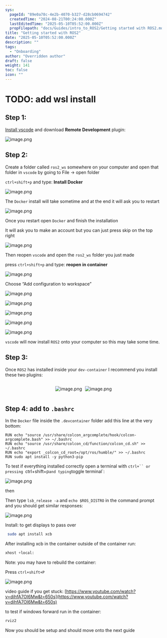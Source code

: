 ```yaml
---
sys:
  pageId: "89e0a78c-4e2b-4070-b327-d28cb0694742"
  createdTime: "2024-08-21T00:24:00.000Z"
  lastEditedTime: "2025-05-10T05:52:00.000Z"
  propFilepath: "docs/Guides/intro_to_ROS2/Getting started with ROS2.md"
title: "Getting started with ROS2"
date: "2025-05-10T05:52:00.000Z"
description: ""
tags:
  - "Onboarding"
author: "Overridden author"
draft: false
weight: 141
toc: false
icon: ""
---
```


# TODO: add wsl install

## Step 1:

[Install vscode](https://code.visualstudio.com/download) and download **Remote Development** plugin:

![image.png](https://prod-files-secure.s3.us-west-2.amazonaws.com/d518164a-d88e-44d1-a4ee-3adb3bd8bce0/efb52993-1881-4a40-b95e-6f020334f022/image.png?X-Amz-Algorithm=AWS4-HMAC-SHA256&X-Amz-Content-Sha256=UNSIGNED-PAYLOAD&X-Amz-Credential=ASIAZI2LB4667R7XTKOS%2F20250707%2Fus-west-2%2Fs3%2Faws4_request&X-Amz-Date=20250707T150814Z&X-Amz-Expires=3600&X-Amz-Security-Token=IQoJb3JpZ2luX2VjEG8aCXVzLXdlc3QtMiJHMEUCICfqPKo%2BYlGqhD4CEyaDg3aT2mmagSrigbgopt1LIbAJAiEApP19dl15rKLh1FdHL29aN1z0HPhAjavzLf7l4nx7A88q%2FwMIeBAAGgw2Mzc0MjMxODM4MDUiDBmhiaY4hJdIhaLGvircA0zGBV%2B3v5RLA%2B8i0XD37ZZLd61Y7704so6D1hZsuye0J8u%2FOZZNoKEJ6rNYP6idwqVRhoULyZA0jNlJyn2f%2FdNyWhg4DhsKOXhQCVTLaMqRQBlfYBrrVcxxYBMM0fB8EiuJeAVVw1fOKrUzM7glVcs3IIobjVVUZluSsBm8KWGYRkZUJNGup6W2dnUdLJTfT30I97O7bChkIMx%2B6PXgSZOTcncCXmEbOhMbwfDiNvpx8V%2FNo2d1Ia%2FLexQ1kX7NQAg1j6a6yT6PZ77q3xDa0p8SRg34ENUZvdrgNBs62XXSbAq%2FtbmR%2FNR2o0oAtuUuNTtUKcztPRLv4DPZSob%2FMkYy%2BHslEdBzzAR44cRT4DysNPbvqsAPmmztqisiNFg5JZy56PUASlpDioMmkNrjVKl8F9xxLRbQaEjdS3ZL%2F8iSs1LQeoDO0OlZJmYxhzSTPBaorjxnTcUh8i49eGoPc6pgNPSBz214S7YL4QSH%2FzSXC0VJ%2BQ0mE1NMd7O2yXd4u4I19pFXJdCb14y8l3xNXLN%2FsJhWx8xOMlriIt2ZjKEivL2wxuqeJBziQwnfBJvybBKvuI6YCJTZW6c68DUUEWQrqPVDsPjeTTVw%2BmjadIleiuM2c3j4%2BlUrazHVMOi4r8MGOqUBkni4MpQE3KXgxaxbmEJokJNpOph%2FnahSpmbxGrkb13wxxPacJ277TSs%2FJIooofE9nemzjjaYjeV3usT5maM9nlRQ%2BAhtkZcRRcTJ8PjPo80z8xLVmvp4qCRkOshZo%2BDZvbm%2BhZik6z2cH%2FmUmtUWbhbizbqmlkuGZV0bSUrlgYae%2FmdghZJJO%2BYKfGAndFKdVxEGYhq4NgL%2FwUGJcBRLs9b4NT5o&X-Amz-Signature=b7dddb45ee4413cbc0759c480cb61dc5238b1e2dc90b31d6c1267ac5896e4913&X-Amz-SignedHeaders=host&x-amz-checksum-mode=ENABLED&x-id=GetObject)

## Step 2:

Create a folder called `ros2_ws` somewhere on your computer and open that folder in `vscode` by going to File → open folder 

`ctrl+shift+p` and type: **Install Docker**

![image.png](https://prod-files-secure.s3.us-west-2.amazonaws.com/d518164a-d88e-44d1-a4ee-3adb3bd8bce0/2269dc0e-1cd5-47ff-bceb-c04ad9b2eab0/image.png?X-Amz-Algorithm=AWS4-HMAC-SHA256&X-Amz-Content-Sha256=UNSIGNED-PAYLOAD&X-Amz-Credential=ASIAZI2LB4667R7XTKOS%2F20250707%2Fus-west-2%2Fs3%2Faws4_request&X-Amz-Date=20250707T150814Z&X-Amz-Expires=3600&X-Amz-Security-Token=IQoJb3JpZ2luX2VjEG8aCXVzLXdlc3QtMiJHMEUCICfqPKo%2BYlGqhD4CEyaDg3aT2mmagSrigbgopt1LIbAJAiEApP19dl15rKLh1FdHL29aN1z0HPhAjavzLf7l4nx7A88q%2FwMIeBAAGgw2Mzc0MjMxODM4MDUiDBmhiaY4hJdIhaLGvircA0zGBV%2B3v5RLA%2B8i0XD37ZZLd61Y7704so6D1hZsuye0J8u%2FOZZNoKEJ6rNYP6idwqVRhoULyZA0jNlJyn2f%2FdNyWhg4DhsKOXhQCVTLaMqRQBlfYBrrVcxxYBMM0fB8EiuJeAVVw1fOKrUzM7glVcs3IIobjVVUZluSsBm8KWGYRkZUJNGup6W2dnUdLJTfT30I97O7bChkIMx%2B6PXgSZOTcncCXmEbOhMbwfDiNvpx8V%2FNo2d1Ia%2FLexQ1kX7NQAg1j6a6yT6PZ77q3xDa0p8SRg34ENUZvdrgNBs62XXSbAq%2FtbmR%2FNR2o0oAtuUuNTtUKcztPRLv4DPZSob%2FMkYy%2BHslEdBzzAR44cRT4DysNPbvqsAPmmztqisiNFg5JZy56PUASlpDioMmkNrjVKl8F9xxLRbQaEjdS3ZL%2F8iSs1LQeoDO0OlZJmYxhzSTPBaorjxnTcUh8i49eGoPc6pgNPSBz214S7YL4QSH%2FzSXC0VJ%2BQ0mE1NMd7O2yXd4u4I19pFXJdCb14y8l3xNXLN%2FsJhWx8xOMlriIt2ZjKEivL2wxuqeJBziQwnfBJvybBKvuI6YCJTZW6c68DUUEWQrqPVDsPjeTTVw%2BmjadIleiuM2c3j4%2BlUrazHVMOi4r8MGOqUBkni4MpQE3KXgxaxbmEJokJNpOph%2FnahSpmbxGrkb13wxxPacJ277TSs%2FJIooofE9nemzjjaYjeV3usT5maM9nlRQ%2BAhtkZcRRcTJ8PjPo80z8xLVmvp4qCRkOshZo%2BDZvbm%2BhZik6z2cH%2FmUmtUWbhbizbqmlkuGZV0bSUrlgYae%2FmdghZJJO%2BYKfGAndFKdVxEGYhq4NgL%2FwUGJcBRLs9b4NT5o&X-Amz-Signature=e0f92c027fcf7fb2d48feb178d3c42148b31e6e3e1d040225842f0ad0b0a35b5&X-Amz-SignedHeaders=host&x-amz-checksum-mode=ENABLED&x-id=GetObject)

The `Docker` install will take sometime and at the end it will ask you to restart

![image.png](https://prod-files-secure.s3.us-west-2.amazonaws.com/d518164a-d88e-44d1-a4ee-3adb3bd8bce0/ed233f78-be33-4b1f-b89c-9c346c0e961e/image.png?X-Amz-Algorithm=AWS4-HMAC-SHA256&X-Amz-Content-Sha256=UNSIGNED-PAYLOAD&X-Amz-Credential=ASIAZI2LB4667R7XTKOS%2F20250707%2Fus-west-2%2Fs3%2Faws4_request&X-Amz-Date=20250707T150814Z&X-Amz-Expires=3600&X-Amz-Security-Token=IQoJb3JpZ2luX2VjEG8aCXVzLXdlc3QtMiJHMEUCICfqPKo%2BYlGqhD4CEyaDg3aT2mmagSrigbgopt1LIbAJAiEApP19dl15rKLh1FdHL29aN1z0HPhAjavzLf7l4nx7A88q%2FwMIeBAAGgw2Mzc0MjMxODM4MDUiDBmhiaY4hJdIhaLGvircA0zGBV%2B3v5RLA%2B8i0XD37ZZLd61Y7704so6D1hZsuye0J8u%2FOZZNoKEJ6rNYP6idwqVRhoULyZA0jNlJyn2f%2FdNyWhg4DhsKOXhQCVTLaMqRQBlfYBrrVcxxYBMM0fB8EiuJeAVVw1fOKrUzM7glVcs3IIobjVVUZluSsBm8KWGYRkZUJNGup6W2dnUdLJTfT30I97O7bChkIMx%2B6PXgSZOTcncCXmEbOhMbwfDiNvpx8V%2FNo2d1Ia%2FLexQ1kX7NQAg1j6a6yT6PZ77q3xDa0p8SRg34ENUZvdrgNBs62XXSbAq%2FtbmR%2FNR2o0oAtuUuNTtUKcztPRLv4DPZSob%2FMkYy%2BHslEdBzzAR44cRT4DysNPbvqsAPmmztqisiNFg5JZy56PUASlpDioMmkNrjVKl8F9xxLRbQaEjdS3ZL%2F8iSs1LQeoDO0OlZJmYxhzSTPBaorjxnTcUh8i49eGoPc6pgNPSBz214S7YL4QSH%2FzSXC0VJ%2BQ0mE1NMd7O2yXd4u4I19pFXJdCb14y8l3xNXLN%2FsJhWx8xOMlriIt2ZjKEivL2wxuqeJBziQwnfBJvybBKvuI6YCJTZW6c68DUUEWQrqPVDsPjeTTVw%2BmjadIleiuM2c3j4%2BlUrazHVMOi4r8MGOqUBkni4MpQE3KXgxaxbmEJokJNpOph%2FnahSpmbxGrkb13wxxPacJ277TSs%2FJIooofE9nemzjjaYjeV3usT5maM9nlRQ%2BAhtkZcRRcTJ8PjPo80z8xLVmvp4qCRkOshZo%2BDZvbm%2BhZik6z2cH%2FmUmtUWbhbizbqmlkuGZV0bSUrlgYae%2FmdghZJJO%2BYKfGAndFKdVxEGYhq4NgL%2FwUGJcBRLs9b4NT5o&X-Amz-Signature=64d48688d8334930685f8f5d623190625716f4c48b42f09071637574a186baf0&X-Amz-SignedHeaders=host&x-amz-checksum-mode=ENABLED&x-id=GetObject)

Once you restart open `Docker` and finish the installation

It will ask you to make an account but you can just press skip on the top right

![image.png](https://prod-files-secure.s3.us-west-2.amazonaws.com/d518164a-d88e-44d1-a4ee-3adb3bd8bce0/21010ad9-1659-4fd9-9f59-9932a09b2a3d/image.png?X-Amz-Algorithm=AWS4-HMAC-SHA256&X-Amz-Content-Sha256=UNSIGNED-PAYLOAD&X-Amz-Credential=ASIAZI2LB4667R7XTKOS%2F20250707%2Fus-west-2%2Fs3%2Faws4_request&X-Amz-Date=20250707T150814Z&X-Amz-Expires=3600&X-Amz-Security-Token=IQoJb3JpZ2luX2VjEG8aCXVzLXdlc3QtMiJHMEUCICfqPKo%2BYlGqhD4CEyaDg3aT2mmagSrigbgopt1LIbAJAiEApP19dl15rKLh1FdHL29aN1z0HPhAjavzLf7l4nx7A88q%2FwMIeBAAGgw2Mzc0MjMxODM4MDUiDBmhiaY4hJdIhaLGvircA0zGBV%2B3v5RLA%2B8i0XD37ZZLd61Y7704so6D1hZsuye0J8u%2FOZZNoKEJ6rNYP6idwqVRhoULyZA0jNlJyn2f%2FdNyWhg4DhsKOXhQCVTLaMqRQBlfYBrrVcxxYBMM0fB8EiuJeAVVw1fOKrUzM7glVcs3IIobjVVUZluSsBm8KWGYRkZUJNGup6W2dnUdLJTfT30I97O7bChkIMx%2B6PXgSZOTcncCXmEbOhMbwfDiNvpx8V%2FNo2d1Ia%2FLexQ1kX7NQAg1j6a6yT6PZ77q3xDa0p8SRg34ENUZvdrgNBs62XXSbAq%2FtbmR%2FNR2o0oAtuUuNTtUKcztPRLv4DPZSob%2FMkYy%2BHslEdBzzAR44cRT4DysNPbvqsAPmmztqisiNFg5JZy56PUASlpDioMmkNrjVKl8F9xxLRbQaEjdS3ZL%2F8iSs1LQeoDO0OlZJmYxhzSTPBaorjxnTcUh8i49eGoPc6pgNPSBz214S7YL4QSH%2FzSXC0VJ%2BQ0mE1NMd7O2yXd4u4I19pFXJdCb14y8l3xNXLN%2FsJhWx8xOMlriIt2ZjKEivL2wxuqeJBziQwnfBJvybBKvuI6YCJTZW6c68DUUEWQrqPVDsPjeTTVw%2BmjadIleiuM2c3j4%2BlUrazHVMOi4r8MGOqUBkni4MpQE3KXgxaxbmEJokJNpOph%2FnahSpmbxGrkb13wxxPacJ277TSs%2FJIooofE9nemzjjaYjeV3usT5maM9nlRQ%2BAhtkZcRRcTJ8PjPo80z8xLVmvp4qCRkOshZo%2BDZvbm%2BhZik6z2cH%2FmUmtUWbhbizbqmlkuGZV0bSUrlgYae%2FmdghZJJO%2BYKfGAndFKdVxEGYhq4NgL%2FwUGJcBRLs9b4NT5o&X-Amz-Signature=2af0f237a69f0e82e6b6fafcabe9e7d4fb6cb578a781058d23c325557915d500&X-Amz-SignedHeaders=host&x-amz-checksum-mode=ENABLED&x-id=GetObject)

Then reopen `vscode` and open the `ros2_ws` folder you just made

press `ctrl+shift+p` and type: **reopen in container**

![image.png](https://prod-files-secure.s3.us-west-2.amazonaws.com/d518164a-d88e-44d1-a4ee-3adb3bd8bce0/4e93b8c2-41ad-488c-8095-c74205196118/image.png?X-Amz-Algorithm=AWS4-HMAC-SHA256&X-Amz-Content-Sha256=UNSIGNED-PAYLOAD&X-Amz-Credential=ASIAZI2LB4667R7XTKOS%2F20250707%2Fus-west-2%2Fs3%2Faws4_request&X-Amz-Date=20250707T150814Z&X-Amz-Expires=3600&X-Amz-Security-Token=IQoJb3JpZ2luX2VjEG8aCXVzLXdlc3QtMiJHMEUCICfqPKo%2BYlGqhD4CEyaDg3aT2mmagSrigbgopt1LIbAJAiEApP19dl15rKLh1FdHL29aN1z0HPhAjavzLf7l4nx7A88q%2FwMIeBAAGgw2Mzc0MjMxODM4MDUiDBmhiaY4hJdIhaLGvircA0zGBV%2B3v5RLA%2B8i0XD37ZZLd61Y7704so6D1hZsuye0J8u%2FOZZNoKEJ6rNYP6idwqVRhoULyZA0jNlJyn2f%2FdNyWhg4DhsKOXhQCVTLaMqRQBlfYBrrVcxxYBMM0fB8EiuJeAVVw1fOKrUzM7glVcs3IIobjVVUZluSsBm8KWGYRkZUJNGup6W2dnUdLJTfT30I97O7bChkIMx%2B6PXgSZOTcncCXmEbOhMbwfDiNvpx8V%2FNo2d1Ia%2FLexQ1kX7NQAg1j6a6yT6PZ77q3xDa0p8SRg34ENUZvdrgNBs62XXSbAq%2FtbmR%2FNR2o0oAtuUuNTtUKcztPRLv4DPZSob%2FMkYy%2BHslEdBzzAR44cRT4DysNPbvqsAPmmztqisiNFg5JZy56PUASlpDioMmkNrjVKl8F9xxLRbQaEjdS3ZL%2F8iSs1LQeoDO0OlZJmYxhzSTPBaorjxnTcUh8i49eGoPc6pgNPSBz214S7YL4QSH%2FzSXC0VJ%2BQ0mE1NMd7O2yXd4u4I19pFXJdCb14y8l3xNXLN%2FsJhWx8xOMlriIt2ZjKEivL2wxuqeJBziQwnfBJvybBKvuI6YCJTZW6c68DUUEWQrqPVDsPjeTTVw%2BmjadIleiuM2c3j4%2BlUrazHVMOi4r8MGOqUBkni4MpQE3KXgxaxbmEJokJNpOph%2FnahSpmbxGrkb13wxxPacJ277TSs%2FJIooofE9nemzjjaYjeV3usT5maM9nlRQ%2BAhtkZcRRcTJ8PjPo80z8xLVmvp4qCRkOshZo%2BDZvbm%2BhZik6z2cH%2FmUmtUWbhbizbqmlkuGZV0bSUrlgYae%2FmdghZJJO%2BYKfGAndFKdVxEGYhq4NgL%2FwUGJcBRLs9b4NT5o&X-Amz-Signature=21a7b18cef2b3ee55109205071bedf328a65081044ea62a0e917c65f0314d81b&X-Amz-SignedHeaders=host&x-amz-checksum-mode=ENABLED&x-id=GetObject)

Choose “Add configuration to workspace”

![image.png](https://prod-files-secure.s3.us-west-2.amazonaws.com/d518164a-d88e-44d1-a4ee-3adb3bd8bce0/9560b282-5060-4989-ba37-97e7b2c22476/image.png?X-Amz-Algorithm=AWS4-HMAC-SHA256&X-Amz-Content-Sha256=UNSIGNED-PAYLOAD&X-Amz-Credential=ASIAZI2LB4667R7XTKOS%2F20250707%2Fus-west-2%2Fs3%2Faws4_request&X-Amz-Date=20250707T150814Z&X-Amz-Expires=3600&X-Amz-Security-Token=IQoJb3JpZ2luX2VjEG8aCXVzLXdlc3QtMiJHMEUCICfqPKo%2BYlGqhD4CEyaDg3aT2mmagSrigbgopt1LIbAJAiEApP19dl15rKLh1FdHL29aN1z0HPhAjavzLf7l4nx7A88q%2FwMIeBAAGgw2Mzc0MjMxODM4MDUiDBmhiaY4hJdIhaLGvircA0zGBV%2B3v5RLA%2B8i0XD37ZZLd61Y7704so6D1hZsuye0J8u%2FOZZNoKEJ6rNYP6idwqVRhoULyZA0jNlJyn2f%2FdNyWhg4DhsKOXhQCVTLaMqRQBlfYBrrVcxxYBMM0fB8EiuJeAVVw1fOKrUzM7glVcs3IIobjVVUZluSsBm8KWGYRkZUJNGup6W2dnUdLJTfT30I97O7bChkIMx%2B6PXgSZOTcncCXmEbOhMbwfDiNvpx8V%2FNo2d1Ia%2FLexQ1kX7NQAg1j6a6yT6PZ77q3xDa0p8SRg34ENUZvdrgNBs62XXSbAq%2FtbmR%2FNR2o0oAtuUuNTtUKcztPRLv4DPZSob%2FMkYy%2BHslEdBzzAR44cRT4DysNPbvqsAPmmztqisiNFg5JZy56PUASlpDioMmkNrjVKl8F9xxLRbQaEjdS3ZL%2F8iSs1LQeoDO0OlZJmYxhzSTPBaorjxnTcUh8i49eGoPc6pgNPSBz214S7YL4QSH%2FzSXC0VJ%2BQ0mE1NMd7O2yXd4u4I19pFXJdCb14y8l3xNXLN%2FsJhWx8xOMlriIt2ZjKEivL2wxuqeJBziQwnfBJvybBKvuI6YCJTZW6c68DUUEWQrqPVDsPjeTTVw%2BmjadIleiuM2c3j4%2BlUrazHVMOi4r8MGOqUBkni4MpQE3KXgxaxbmEJokJNpOph%2FnahSpmbxGrkb13wxxPacJ277TSs%2FJIooofE9nemzjjaYjeV3usT5maM9nlRQ%2BAhtkZcRRcTJ8PjPo80z8xLVmvp4qCRkOshZo%2BDZvbm%2BhZik6z2cH%2FmUmtUWbhbizbqmlkuGZV0bSUrlgYae%2FmdghZJJO%2BYKfGAndFKdVxEGYhq4NgL%2FwUGJcBRLs9b4NT5o&X-Amz-Signature=f725672453b88db30d931a0967c8e94dd7f4204f6a2a82e5fc432b58396a2252&X-Amz-SignedHeaders=host&x-amz-checksum-mode=ENABLED&x-id=GetObject)

![image.png](https://prod-files-secure.s3.us-west-2.amazonaws.com/d518164a-d88e-44d1-a4ee-3adb3bd8bce0/2ee63f81-886b-48e8-a553-dc6e5eac99e4/image.png?X-Amz-Algorithm=AWS4-HMAC-SHA256&X-Amz-Content-Sha256=UNSIGNED-PAYLOAD&X-Amz-Credential=ASIAZI2LB4667R7XTKOS%2F20250707%2Fus-west-2%2Fs3%2Faws4_request&X-Amz-Date=20250707T150814Z&X-Amz-Expires=3600&X-Amz-Security-Token=IQoJb3JpZ2luX2VjEG8aCXVzLXdlc3QtMiJHMEUCICfqPKo%2BYlGqhD4CEyaDg3aT2mmagSrigbgopt1LIbAJAiEApP19dl15rKLh1FdHL29aN1z0HPhAjavzLf7l4nx7A88q%2FwMIeBAAGgw2Mzc0MjMxODM4MDUiDBmhiaY4hJdIhaLGvircA0zGBV%2B3v5RLA%2B8i0XD37ZZLd61Y7704so6D1hZsuye0J8u%2FOZZNoKEJ6rNYP6idwqVRhoULyZA0jNlJyn2f%2FdNyWhg4DhsKOXhQCVTLaMqRQBlfYBrrVcxxYBMM0fB8EiuJeAVVw1fOKrUzM7glVcs3IIobjVVUZluSsBm8KWGYRkZUJNGup6W2dnUdLJTfT30I97O7bChkIMx%2B6PXgSZOTcncCXmEbOhMbwfDiNvpx8V%2FNo2d1Ia%2FLexQ1kX7NQAg1j6a6yT6PZ77q3xDa0p8SRg34ENUZvdrgNBs62XXSbAq%2FtbmR%2FNR2o0oAtuUuNTtUKcztPRLv4DPZSob%2FMkYy%2BHslEdBzzAR44cRT4DysNPbvqsAPmmztqisiNFg5JZy56PUASlpDioMmkNrjVKl8F9xxLRbQaEjdS3ZL%2F8iSs1LQeoDO0OlZJmYxhzSTPBaorjxnTcUh8i49eGoPc6pgNPSBz214S7YL4QSH%2FzSXC0VJ%2BQ0mE1NMd7O2yXd4u4I19pFXJdCb14y8l3xNXLN%2FsJhWx8xOMlriIt2ZjKEivL2wxuqeJBziQwnfBJvybBKvuI6YCJTZW6c68DUUEWQrqPVDsPjeTTVw%2BmjadIleiuM2c3j4%2BlUrazHVMOi4r8MGOqUBkni4MpQE3KXgxaxbmEJokJNpOph%2FnahSpmbxGrkb13wxxPacJ277TSs%2FJIooofE9nemzjjaYjeV3usT5maM9nlRQ%2BAhtkZcRRcTJ8PjPo80z8xLVmvp4qCRkOshZo%2BDZvbm%2BhZik6z2cH%2FmUmtUWbhbizbqmlkuGZV0bSUrlgYae%2FmdghZJJO%2BYKfGAndFKdVxEGYhq4NgL%2FwUGJcBRLs9b4NT5o&X-Amz-Signature=2b11b8d95062dc40b2817d18dc3178d4c5c1bf89afd5a5434585f46735a64322&X-Amz-SignedHeaders=host&x-amz-checksum-mode=ENABLED&x-id=GetObject)

![image.png](https://prod-files-secure.s3.us-west-2.amazonaws.com/d518164a-d88e-44d1-a4ee-3adb3bd8bce0/ae1580b2-b048-407e-aed9-b584224a7a04/image.png?X-Amz-Algorithm=AWS4-HMAC-SHA256&X-Amz-Content-Sha256=UNSIGNED-PAYLOAD&X-Amz-Credential=ASIAZI2LB4667R7XTKOS%2F20250707%2Fus-west-2%2Fs3%2Faws4_request&X-Amz-Date=20250707T150814Z&X-Amz-Expires=3600&X-Amz-Security-Token=IQoJb3JpZ2luX2VjEG8aCXVzLXdlc3QtMiJHMEUCICfqPKo%2BYlGqhD4CEyaDg3aT2mmagSrigbgopt1LIbAJAiEApP19dl15rKLh1FdHL29aN1z0HPhAjavzLf7l4nx7A88q%2FwMIeBAAGgw2Mzc0MjMxODM4MDUiDBmhiaY4hJdIhaLGvircA0zGBV%2B3v5RLA%2B8i0XD37ZZLd61Y7704so6D1hZsuye0J8u%2FOZZNoKEJ6rNYP6idwqVRhoULyZA0jNlJyn2f%2FdNyWhg4DhsKOXhQCVTLaMqRQBlfYBrrVcxxYBMM0fB8EiuJeAVVw1fOKrUzM7glVcs3IIobjVVUZluSsBm8KWGYRkZUJNGup6W2dnUdLJTfT30I97O7bChkIMx%2B6PXgSZOTcncCXmEbOhMbwfDiNvpx8V%2FNo2d1Ia%2FLexQ1kX7NQAg1j6a6yT6PZ77q3xDa0p8SRg34ENUZvdrgNBs62XXSbAq%2FtbmR%2FNR2o0oAtuUuNTtUKcztPRLv4DPZSob%2FMkYy%2BHslEdBzzAR44cRT4DysNPbvqsAPmmztqisiNFg5JZy56PUASlpDioMmkNrjVKl8F9xxLRbQaEjdS3ZL%2F8iSs1LQeoDO0OlZJmYxhzSTPBaorjxnTcUh8i49eGoPc6pgNPSBz214S7YL4QSH%2FzSXC0VJ%2BQ0mE1NMd7O2yXd4u4I19pFXJdCb14y8l3xNXLN%2FsJhWx8xOMlriIt2ZjKEivL2wxuqeJBziQwnfBJvybBKvuI6YCJTZW6c68DUUEWQrqPVDsPjeTTVw%2BmjadIleiuM2c3j4%2BlUrazHVMOi4r8MGOqUBkni4MpQE3KXgxaxbmEJokJNpOph%2FnahSpmbxGrkb13wxxPacJ277TSs%2FJIooofE9nemzjjaYjeV3usT5maM9nlRQ%2BAhtkZcRRcTJ8PjPo80z8xLVmvp4qCRkOshZo%2BDZvbm%2BhZik6z2cH%2FmUmtUWbhbizbqmlkuGZV0bSUrlgYae%2FmdghZJJO%2BYKfGAndFKdVxEGYhq4NgL%2FwUGJcBRLs9b4NT5o&X-Amz-Signature=11183eb574481d4ad3a0650921b32aa811b779e51c6bedff2b108fe1ae42c758&X-Amz-SignedHeaders=host&x-amz-checksum-mode=ENABLED&x-id=GetObject)

![image.png](https://prod-files-secure.s3.us-west-2.amazonaws.com/d518164a-d88e-44d1-a4ee-3adb3bd8bce0/53255b28-f75e-430f-b9e3-c0ac8577e42b/image.png?X-Amz-Algorithm=AWS4-HMAC-SHA256&X-Amz-Content-Sha256=UNSIGNED-PAYLOAD&X-Amz-Credential=ASIAZI2LB4667R7XTKOS%2F20250707%2Fus-west-2%2Fs3%2Faws4_request&X-Amz-Date=20250707T150814Z&X-Amz-Expires=3600&X-Amz-Security-Token=IQoJb3JpZ2luX2VjEG8aCXVzLXdlc3QtMiJHMEUCICfqPKo%2BYlGqhD4CEyaDg3aT2mmagSrigbgopt1LIbAJAiEApP19dl15rKLh1FdHL29aN1z0HPhAjavzLf7l4nx7A88q%2FwMIeBAAGgw2Mzc0MjMxODM4MDUiDBmhiaY4hJdIhaLGvircA0zGBV%2B3v5RLA%2B8i0XD37ZZLd61Y7704so6D1hZsuye0J8u%2FOZZNoKEJ6rNYP6idwqVRhoULyZA0jNlJyn2f%2FdNyWhg4DhsKOXhQCVTLaMqRQBlfYBrrVcxxYBMM0fB8EiuJeAVVw1fOKrUzM7glVcs3IIobjVVUZluSsBm8KWGYRkZUJNGup6W2dnUdLJTfT30I97O7bChkIMx%2B6PXgSZOTcncCXmEbOhMbwfDiNvpx8V%2FNo2d1Ia%2FLexQ1kX7NQAg1j6a6yT6PZ77q3xDa0p8SRg34ENUZvdrgNBs62XXSbAq%2FtbmR%2FNR2o0oAtuUuNTtUKcztPRLv4DPZSob%2FMkYy%2BHslEdBzzAR44cRT4DysNPbvqsAPmmztqisiNFg5JZy56PUASlpDioMmkNrjVKl8F9xxLRbQaEjdS3ZL%2F8iSs1LQeoDO0OlZJmYxhzSTPBaorjxnTcUh8i49eGoPc6pgNPSBz214S7YL4QSH%2FzSXC0VJ%2BQ0mE1NMd7O2yXd4u4I19pFXJdCb14y8l3xNXLN%2FsJhWx8xOMlriIt2ZjKEivL2wxuqeJBziQwnfBJvybBKvuI6YCJTZW6c68DUUEWQrqPVDsPjeTTVw%2BmjadIleiuM2c3j4%2BlUrazHVMOi4r8MGOqUBkni4MpQE3KXgxaxbmEJokJNpOph%2FnahSpmbxGrkb13wxxPacJ277TSs%2FJIooofE9nemzjjaYjeV3usT5maM9nlRQ%2BAhtkZcRRcTJ8PjPo80z8xLVmvp4qCRkOshZo%2BDZvbm%2BhZik6z2cH%2FmUmtUWbhbizbqmlkuGZV0bSUrlgYae%2FmdghZJJO%2BYKfGAndFKdVxEGYhq4NgL%2FwUGJcBRLs9b4NT5o&X-Amz-Signature=59f967a9589e9cdb979259fbf85f6c5489dbe46fc3076d184fb6578877e73cb6&X-Amz-SignedHeaders=host&x-amz-checksum-mode=ENABLED&x-id=GetObject)

![image.png](https://prod-files-secure.s3.us-west-2.amazonaws.com/d518164a-d88e-44d1-a4ee-3adb3bd8bce0/7c562767-5af9-4ffb-97d1-327bcdf4ee00/image.png?X-Amz-Algorithm=AWS4-HMAC-SHA256&X-Amz-Content-Sha256=UNSIGNED-PAYLOAD&X-Amz-Credential=ASIAZI2LB4667R7XTKOS%2F20250707%2Fus-west-2%2Fs3%2Faws4_request&X-Amz-Date=20250707T150814Z&X-Amz-Expires=3600&X-Amz-Security-Token=IQoJb3JpZ2luX2VjEG8aCXVzLXdlc3QtMiJHMEUCICfqPKo%2BYlGqhD4CEyaDg3aT2mmagSrigbgopt1LIbAJAiEApP19dl15rKLh1FdHL29aN1z0HPhAjavzLf7l4nx7A88q%2FwMIeBAAGgw2Mzc0MjMxODM4MDUiDBmhiaY4hJdIhaLGvircA0zGBV%2B3v5RLA%2B8i0XD37ZZLd61Y7704so6D1hZsuye0J8u%2FOZZNoKEJ6rNYP6idwqVRhoULyZA0jNlJyn2f%2FdNyWhg4DhsKOXhQCVTLaMqRQBlfYBrrVcxxYBMM0fB8EiuJeAVVw1fOKrUzM7glVcs3IIobjVVUZluSsBm8KWGYRkZUJNGup6W2dnUdLJTfT30I97O7bChkIMx%2B6PXgSZOTcncCXmEbOhMbwfDiNvpx8V%2FNo2d1Ia%2FLexQ1kX7NQAg1j6a6yT6PZ77q3xDa0p8SRg34ENUZvdrgNBs62XXSbAq%2FtbmR%2FNR2o0oAtuUuNTtUKcztPRLv4DPZSob%2FMkYy%2BHslEdBzzAR44cRT4DysNPbvqsAPmmztqisiNFg5JZy56PUASlpDioMmkNrjVKl8F9xxLRbQaEjdS3ZL%2F8iSs1LQeoDO0OlZJmYxhzSTPBaorjxnTcUh8i49eGoPc6pgNPSBz214S7YL4QSH%2FzSXC0VJ%2BQ0mE1NMd7O2yXd4u4I19pFXJdCb14y8l3xNXLN%2FsJhWx8xOMlriIt2ZjKEivL2wxuqeJBziQwnfBJvybBKvuI6YCJTZW6c68DUUEWQrqPVDsPjeTTVw%2BmjadIleiuM2c3j4%2BlUrazHVMOi4r8MGOqUBkni4MpQE3KXgxaxbmEJokJNpOph%2FnahSpmbxGrkb13wxxPacJ277TSs%2FJIooofE9nemzjjaYjeV3usT5maM9nlRQ%2BAhtkZcRRcTJ8PjPo80z8xLVmvp4qCRkOshZo%2BDZvbm%2BhZik6z2cH%2FmUmtUWbhbizbqmlkuGZV0bSUrlgYae%2FmdghZJJO%2BYKfGAndFKdVxEGYhq4NgL%2FwUGJcBRLs9b4NT5o&X-Amz-Signature=5117b2cf4f7c6690df971defd585eddd15570067aea7f1970659933aad509abb&X-Amz-SignedHeaders=host&x-amz-checksum-mode=ENABLED&x-id=GetObject)

`vscode` will now install `ROS2` onto your computer so this may take some time.

## Step 3:

Once `ROS2` has installed inside your `dev-container` I recommend you install these two plugins:

<div style="display: flex;flex-direction: row; column-gap:10px; max-width: 630px;justify-content: center;">
<div>

![image.png](https://prod-files-secure.s3.us-west-2.amazonaws.com/d518164a-d88e-44d1-a4ee-3adb3bd8bce0/3fc3d550-5a54-4ba1-ba6b-faa01cdb7369/image.png?X-Amz-Algorithm=AWS4-HMAC-SHA256&X-Amz-Content-Sha256=UNSIGNED-PAYLOAD&X-Amz-Credential=ASIAZI2LB466S57VRVDR%2F20250707%2Fus-west-2%2Fs3%2Faws4_request&X-Amz-Date=20250707T150815Z&X-Amz-Expires=3600&X-Amz-Security-Token=IQoJb3JpZ2luX2VjEG8aCXVzLXdlc3QtMiJGMEQCIHU8gUT3y3OcNGCt2sZ2WcjnrWB8LCEZWd3tkOCMZ%2BBeAiAbeXuhmJfuXma2JmsqL5k2H%2BSRtQHhsD%2FQ1MEgMhHM9yr%2FAwh4EAAaDDYzNzQyMzE4MzgwNSIMNHMHvkhWefyiAoXTKtwD5Uekt6%2Bml3YYWPPFo73Jz7yt%2BSAbO7VucMwW4quz6lFYvrmpQWgS1yqjFic%2F74yaxRFCVMyEn8uDifWtcZlzAfq8WHU3YtBbm5L7LL7bV8m5NDhPhYfigfQQYwkTTBPTkdsKQqvyPKjqSZ09G9nzd7%2F2UjGkQO4F0mPREsfvFId9B5b0lOqzNMUoB5lhLLU48KF%2BWswC9FzJ6xeQQbAoSnjE6qLpgicMH6kimEiG%2FuyKnMQC55IztuUAEetHac6p4f11RGNJ4Zn7Ov6ImzY94udtrTBL63XzTFGYpNFXIt4OT0AIkYcjMFvgK7TZzQtQOuzHdQWImQw%2FdHZPpVnX8mZIToXaMijs8GLRqsNknE3ww1AHamepY1pP3AB6TFhw5Jw6dqjuUdKSdAKrVSPEX0FSNOgJOKIbzb%2F9TEs4eUqQr2MagmbRCoWvFXhiQp0Uz4qbWRnfXrwgA2soaNQceP6zkW45L%2FhZaeVtCF%2Bw2aPBN0x2BIolCSi9UlHSl17vdmguxLgdniBOqcTA7hleHQi1cizg85CDLdQMIJRjs%2B4afFYDA02TM4OnOktEy0dWrkzPFbVf%2BmY5PNyyQx8Qa1%2FZoVezpV6GFxLaMgNyr1cnqwSZ1iX%2FTH%2BtiI4wy7ivwwY6pgFUQMUPfv1K7461AE3hE12j1uxo4gEFGyDk4GIS%2BUmi5uIfue849WY%2BUvWTcvU0H1bh%2FjGllVLTeWEcJpmGDV4XBq%2FGrttIeAXIwMlkhLY0jMMLis0nLNL4uScPJz4%2F0WU31VyJemfCyal5e8XcfpwU90qwUD7%2FgsZ5PiBoyORQvF7Lc9T0iV6d0XwusYG1lTdbtpS8c4tTsqThzoJbmMhd7RhgtL41&X-Amz-Signature=a53307ff8aadf70ce1e9e3baab22b509033717832f1c0b168144b9f3ca5c29fb&X-Amz-SignedHeaders=host&x-amz-checksum-mode=ENABLED&x-id=GetObject)

</div>
<div>

![image.png](https://prod-files-secure.s3.us-west-2.amazonaws.com/d518164a-d88e-44d1-a4ee-3adb3bd8bce0/d994cc66-13c2-4093-a5a3-f84cf4601a82/image.png?X-Amz-Algorithm=AWS4-HMAC-SHA256&X-Amz-Content-Sha256=UNSIGNED-PAYLOAD&X-Amz-Credential=ASIAZI2LB466XODT5W7O%2F20250707%2Fus-west-2%2Fs3%2Faws4_request&X-Amz-Date=20250707T150816Z&X-Amz-Expires=3600&X-Amz-Security-Token=IQoJb3JpZ2luX2VjEG8aCXVzLXdlc3QtMiJIMEYCIQDsux3EfwuYaHnbOhG6d3iF6kJN0u%2BKBbRHWerZI2RXawIhANpO99epVOV27EHxA6r%2BRYKTEPdPyVkx2jCrO2Vqm0dGKv8DCHgQABoMNjM3NDIzMTgzODA1IgyssK95Z3dScT1bz64q3ANHGciXi8N1pFO6eiO%2F91Oqj5ynkCrNpFBCqHTTAcyZF3kJ9gcX4Au%2BI0R3dI2EnnR3QiSYn5Ur8VoqyhNjWNhhXmrAymNZr7AuiikwluzpVhJK%2Fl0UG%2B7UMO8SrKWMjbuwmLvvw4SUe6t%2Fs2h6LaDZyECg%2FHh53Poje5GYv4DhMJc3Z1FjbIPrfAAoVMCukl7R7TJTe9LBSG9Yg8NIb%2BW5ZmYek8gMwNBickjzL63dLKKo2%2Baj6IjXxuAwhcslp67D%2BTHzWl1tuBdZOyWYdMZKwmiommME3%2B2uxq7LeW%2FtePDWs9593RRpssO8qTg1r425S7h3u0aXhKObih22QZR2DJp%2FzBnhSJoUI4ROSEi18U3rg7PxByVlMHdGVlFtFllsy30%2Fc2OQ9G1O8Ml7qiHst5Ip2LTsnQ8Kx78VroFmtHy3Sg53ZO1BFI2jtZlGMlVUayIBshoG60rFULwkSAhtNZS3I1eXhXGHArXC22GkFXDPU2edhQ53vPAtnwUxg3scFtZpbYFqeO3D8Pf6MX%2FF9nzPHueLYz2lcwfx8cS4Y%2FultTeVbHXvg3GAQw4HZBtNhjDjuVOtQ9UPe7zL0y254DaHSr2GiZ5h8%2BH4yPyGQj%2B4YWMjEmasGIbQLjC2ua%2FDBjqkAS6bEQtzDf%2FO6Q3BHMSZFAbev9d2tZBkzCNRS2kNHiRQcnlWRq44OGGeLpIrbxq0af%2Ftd3FQWQyyTSB5Z%2BNakC7bvJg%2Faalw7UROmEGM5%2FrAD3fWjvO%2B%2BO%2Bh%2B8KLfaVd2YU0zC7RkAQI2oAr94lf%2BjfpmBts6i4UBdhFbvCP8TGDbUhQMrPBK0EKihDQEqn9rjdl4HY1ndczSuTXmI7WfaORmpwH&X-Amz-Signature=da4048f75eb03043959ea9b8c8d0ff2a4656fa8e05626401b6975d5aa9832606&X-Amz-SignedHeaders=host&x-amz-checksum-mode=ENABLED&x-id=GetObject)

</div>
</div>

## Step 4: add to `.bashrc`

In the `Docker` file inside the `.devcontainer` folder add this line at the very bottom: 

```docker
RUN echo "source /usr/share/colcon_argcomplete/hook/colcon-argcomplete.bash" >> ~/.bashrc
RUN echo "source /usr/share/colcon_cd/function/colcon_cd.sh" >> ~/.bashrc
RUN echo "export _colcon_cd_root=/opt/ros/humble/" >> ~/.bashrc
RUN sudo apt install -y python3-pip 
```

To test if everything installed correctly open a terminal with `ctrl+`` or pressing `ctrl+shift+p` and typing `toggle terminal`:

![image.png](https://prod-files-secure.s3.us-west-2.amazonaws.com/d518164a-d88e-44d1-a4ee-3adb3bd8bce0/6a4943d8-b04e-4c02-9a58-775f3384d1a5/image.png?X-Amz-Algorithm=AWS4-HMAC-SHA256&X-Amz-Content-Sha256=UNSIGNED-PAYLOAD&X-Amz-Credential=ASIAZI2LB4667R7XTKOS%2F20250707%2Fus-west-2%2Fs3%2Faws4_request&X-Amz-Date=20250707T150814Z&X-Amz-Expires=3600&X-Amz-Security-Token=IQoJb3JpZ2luX2VjEG8aCXVzLXdlc3QtMiJHMEUCICfqPKo%2BYlGqhD4CEyaDg3aT2mmagSrigbgopt1LIbAJAiEApP19dl15rKLh1FdHL29aN1z0HPhAjavzLf7l4nx7A88q%2FwMIeBAAGgw2Mzc0MjMxODM4MDUiDBmhiaY4hJdIhaLGvircA0zGBV%2B3v5RLA%2B8i0XD37ZZLd61Y7704so6D1hZsuye0J8u%2FOZZNoKEJ6rNYP6idwqVRhoULyZA0jNlJyn2f%2FdNyWhg4DhsKOXhQCVTLaMqRQBlfYBrrVcxxYBMM0fB8EiuJeAVVw1fOKrUzM7glVcs3IIobjVVUZluSsBm8KWGYRkZUJNGup6W2dnUdLJTfT30I97O7bChkIMx%2B6PXgSZOTcncCXmEbOhMbwfDiNvpx8V%2FNo2d1Ia%2FLexQ1kX7NQAg1j6a6yT6PZ77q3xDa0p8SRg34ENUZvdrgNBs62XXSbAq%2FtbmR%2FNR2o0oAtuUuNTtUKcztPRLv4DPZSob%2FMkYy%2BHslEdBzzAR44cRT4DysNPbvqsAPmmztqisiNFg5JZy56PUASlpDioMmkNrjVKl8F9xxLRbQaEjdS3ZL%2F8iSs1LQeoDO0OlZJmYxhzSTPBaorjxnTcUh8i49eGoPc6pgNPSBz214S7YL4QSH%2FzSXC0VJ%2BQ0mE1NMd7O2yXd4u4I19pFXJdCb14y8l3xNXLN%2FsJhWx8xOMlriIt2ZjKEivL2wxuqeJBziQwnfBJvybBKvuI6YCJTZW6c68DUUEWQrqPVDsPjeTTVw%2BmjadIleiuM2c3j4%2BlUrazHVMOi4r8MGOqUBkni4MpQE3KXgxaxbmEJokJNpOph%2FnahSpmbxGrkb13wxxPacJ277TSs%2FJIooofE9nemzjjaYjeV3usT5maM9nlRQ%2BAhtkZcRRcTJ8PjPo80z8xLVmvp4qCRkOshZo%2BDZvbm%2BhZik6z2cH%2FmUmtUWbhbizbqmlkuGZV0bSUrlgYae%2FmdghZJJO%2BYKfGAndFKdVxEGYhq4NgL%2FwUGJcBRLs9b4NT5o&X-Amz-Signature=50108b6611158dd149e554de55f4a61de0f7170ae8aeeacc13c7c2a10c6accba&X-Amz-SignedHeaders=host&x-amz-checksum-mode=ENABLED&x-id=GetObject)

then 

Then type `lsb_release -a` and `echo $ROS_DISTRO` in the command prompt and you should get similar responses:

![image.png](https://prod-files-secure.s3.us-west-2.amazonaws.com/d518164a-d88e-44d1-a4ee-3adb3bd8bce0/3e635dec-a805-4e85-8b9e-d000e5b71a4e/image.png?X-Amz-Algorithm=AWS4-HMAC-SHA256&X-Amz-Content-Sha256=UNSIGNED-PAYLOAD&X-Amz-Credential=ASIAZI2LB4667R7XTKOS%2F20250707%2Fus-west-2%2Fs3%2Faws4_request&X-Amz-Date=20250707T150814Z&X-Amz-Expires=3600&X-Amz-Security-Token=IQoJb3JpZ2luX2VjEG8aCXVzLXdlc3QtMiJHMEUCICfqPKo%2BYlGqhD4CEyaDg3aT2mmagSrigbgopt1LIbAJAiEApP19dl15rKLh1FdHL29aN1z0HPhAjavzLf7l4nx7A88q%2FwMIeBAAGgw2Mzc0MjMxODM4MDUiDBmhiaY4hJdIhaLGvircA0zGBV%2B3v5RLA%2B8i0XD37ZZLd61Y7704so6D1hZsuye0J8u%2FOZZNoKEJ6rNYP6idwqVRhoULyZA0jNlJyn2f%2FdNyWhg4DhsKOXhQCVTLaMqRQBlfYBrrVcxxYBMM0fB8EiuJeAVVw1fOKrUzM7glVcs3IIobjVVUZluSsBm8KWGYRkZUJNGup6W2dnUdLJTfT30I97O7bChkIMx%2B6PXgSZOTcncCXmEbOhMbwfDiNvpx8V%2FNo2d1Ia%2FLexQ1kX7NQAg1j6a6yT6PZ77q3xDa0p8SRg34ENUZvdrgNBs62XXSbAq%2FtbmR%2FNR2o0oAtuUuNTtUKcztPRLv4DPZSob%2FMkYy%2BHslEdBzzAR44cRT4DysNPbvqsAPmmztqisiNFg5JZy56PUASlpDioMmkNrjVKl8F9xxLRbQaEjdS3ZL%2F8iSs1LQeoDO0OlZJmYxhzSTPBaorjxnTcUh8i49eGoPc6pgNPSBz214S7YL4QSH%2FzSXC0VJ%2BQ0mE1NMd7O2yXd4u4I19pFXJdCb14y8l3xNXLN%2FsJhWx8xOMlriIt2ZjKEivL2wxuqeJBziQwnfBJvybBKvuI6YCJTZW6c68DUUEWQrqPVDsPjeTTVw%2BmjadIleiuM2c3j4%2BlUrazHVMOi4r8MGOqUBkni4MpQE3KXgxaxbmEJokJNpOph%2FnahSpmbxGrkb13wxxPacJ277TSs%2FJIooofE9nemzjjaYjeV3usT5maM9nlRQ%2BAhtkZcRRcTJ8PjPo80z8xLVmvp4qCRkOshZo%2BDZvbm%2BhZik6z2cH%2FmUmtUWbhbizbqmlkuGZV0bSUrlgYae%2FmdghZJJO%2BYKfGAndFKdVxEGYhq4NgL%2FwUGJcBRLs9b4NT5o&X-Amz-Signature=b4ab018dba4f3113d1526ee1a18a501d2561ddac30914f148f5d7e443fb17877&X-Amz-SignedHeaders=host&x-amz-checksum-mode=ENABLED&x-id=GetObject)

Install:  to get displays to pass over

```bash
 sudo apt install xcb
```

After installing xcb in the container outside of the container run:

```python
xhost +local:
```

Note: you may have to rebuild the container:

Press `ctrl+shift+P`

![image.png](https://prod-files-secure.s3.us-west-2.amazonaws.com/d518164a-d88e-44d1-a4ee-3adb3bd8bce0/6c2be660-2618-4c38-9c26-53554f7a0b7b/image.png?X-Amz-Algorithm=AWS4-HMAC-SHA256&X-Amz-Content-Sha256=UNSIGNED-PAYLOAD&X-Amz-Credential=ASIAZI2LB4667R7XTKOS%2F20250707%2Fus-west-2%2Fs3%2Faws4_request&X-Amz-Date=20250707T150814Z&X-Amz-Expires=3600&X-Amz-Security-Token=IQoJb3JpZ2luX2VjEG8aCXVzLXdlc3QtMiJHMEUCICfqPKo%2BYlGqhD4CEyaDg3aT2mmagSrigbgopt1LIbAJAiEApP19dl15rKLh1FdHL29aN1z0HPhAjavzLf7l4nx7A88q%2FwMIeBAAGgw2Mzc0MjMxODM4MDUiDBmhiaY4hJdIhaLGvircA0zGBV%2B3v5RLA%2B8i0XD37ZZLd61Y7704so6D1hZsuye0J8u%2FOZZNoKEJ6rNYP6idwqVRhoULyZA0jNlJyn2f%2FdNyWhg4DhsKOXhQCVTLaMqRQBlfYBrrVcxxYBMM0fB8EiuJeAVVw1fOKrUzM7glVcs3IIobjVVUZluSsBm8KWGYRkZUJNGup6W2dnUdLJTfT30I97O7bChkIMx%2B6PXgSZOTcncCXmEbOhMbwfDiNvpx8V%2FNo2d1Ia%2FLexQ1kX7NQAg1j6a6yT6PZ77q3xDa0p8SRg34ENUZvdrgNBs62XXSbAq%2FtbmR%2FNR2o0oAtuUuNTtUKcztPRLv4DPZSob%2FMkYy%2BHslEdBzzAR44cRT4DysNPbvqsAPmmztqisiNFg5JZy56PUASlpDioMmkNrjVKl8F9xxLRbQaEjdS3ZL%2F8iSs1LQeoDO0OlZJmYxhzSTPBaorjxnTcUh8i49eGoPc6pgNPSBz214S7YL4QSH%2FzSXC0VJ%2BQ0mE1NMd7O2yXd4u4I19pFXJdCb14y8l3xNXLN%2FsJhWx8xOMlriIt2ZjKEivL2wxuqeJBziQwnfBJvybBKvuI6YCJTZW6c68DUUEWQrqPVDsPjeTTVw%2BmjadIleiuM2c3j4%2BlUrazHVMOi4r8MGOqUBkni4MpQE3KXgxaxbmEJokJNpOph%2FnahSpmbxGrkb13wxxPacJ277TSs%2FJIooofE9nemzjjaYjeV3usT5maM9nlRQ%2BAhtkZcRRcTJ8PjPo80z8xLVmvp4qCRkOshZo%2BDZvbm%2BhZik6z2cH%2FmUmtUWbhbizbqmlkuGZV0bSUrlgYae%2FmdghZJJO%2BYKfGAndFKdVxEGYhq4NgL%2FwUGJcBRLs9b4NT5o&X-Amz-Signature=6b9a2ae247efd0f6d0bb03a674c732259215c96005b6b81781ad0f2f71cacb04&X-Amz-SignedHeaders=host&x-amz-checksum-mode=ENABLED&x-id=GetObject)

video guide if you get stuck: [https://www.youtube.com/watch?v=dihfA7Ol6Mw&t=650s](https://www.youtube.com/watch?v=dihfA7Ol6Mw&t=650s)

to test if windows forward run in the container:

```bash
rviz2
```

Now you should be setup and should move onto the next guide 
